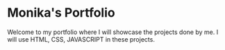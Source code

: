 # Monika's Portfolio

Welcome to my portfolio where I will showcase the projects done by me. I will use HTML, CSS, JAVASCRIPT in these projects.